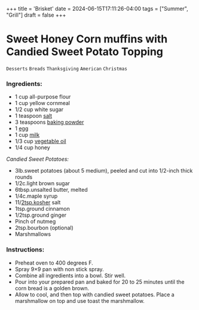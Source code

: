 +++
title = 'Brisket'
date = 2024-06-15T17:11:26-04:00
tags = ["Summer", "Grill"]
draft = false
+++
# Sweet Honey Corn muffins with Candied Sweet Potato Topping

`Desserts` `Breads` `Thanksgiving` `American` `Christmas`

### Ingredients:

- 1 cup all-purpose flour
- 1 cup yellow cornmeal
- 1/2 cup white sugar
- 1 teaspoon [salt](https://goto.target.com/c/2773249/81938/2092?subid1=57c83dcb3a1207ea78193609&subid2=https%3A%2F%2Fwww.eatingonadime.com%2Fwprm_print%2F17236&sharedid=Eating%20on%20a%20Dime&subid3=https%3A%2F%2Fwww.target.com%2Fp%2Fmorton-iodized-salt-26oz%2F-%2FA-13171237%3Faflt%3Dcse&u=https%3A%2F%2Fwww.target.com%2Fp%2Fmorton-iodized-salt-26oz%2F-%2FA-13171237%3Faflt%3Dcse#donotlink)
- 3 teaspoons [baking powder](https://goto.target.com/c/2773249/81938/2092?subid1=57c83dcb3a1207ea78193609&subid2=https%3A%2F%2Fwww.eatingonadime.com%2Fwprm_print%2F17236&sharedid=Eating%20on%20a%20Dime&subid3=https%3A%2F%2Fwww.target.com%2Fp%2Farm-hammer-pure-baking-soda-1lb%2F-%2FA-15133726%3Faflt%3Dcse&u=https%3A%2F%2Fwww.target.com%2Fp%2Farm-hammer-pure-baking-soda-1lb%2F-%2FA-15133726%3Faflt%3Dcse#donotlink)
- 1 [egg](https://goto.target.com/c/2773249/81938/2092?subid1=57c83dcb3a1207ea78193609&subid2=https%3A%2F%2Fwww.eatingonadime.com%2Fwprm_print%2F17236&sharedid=Eating%20on%20a%20Dime&subid3=https%3A%2F%2Fwww.target.com%2Fp%2Feggland-s-best-grade-a-large-eggs-12ct%2F-%2FA-14711485%3Faflt%3Dcse&u=https%3A%2F%2Fwww.target.com%2Fp%2Feggland-s-best-grade-a-large-eggs-12ct%2F-%2FA-14711485%3Faflt%3Dcse#donotlink)
- 1 cup [milk](https://goto.target.com/c/2773249/81938/2092?subid1=57c83dcb3a1207ea78193609&subid2=https%3A%2F%2Fwww.eatingonadime.com%2Fwprm_print%2F17236&sharedid=Eating%20on%20a%20Dime&subid3=https%3A%2F%2Fwww.target.com%2Fp%2Fvitamin-d-whole-milk-1gal-good-38-gather-8482%2F-%2FA-13276134%3Faflt%3Dcse&u=https%3A%2F%2Fwww.target.com%2Fp%2Fvitamin-d-whole-milk-1gal-good-38-gather-8482%2F-%2FA-13276134%3Faflt%3Dcse#donotlink)
- 1/3 cup [vegetable oil](https://goto.target.com/c/2773249/81938/2092?subid1=57c83dcb3a1207ea78193609&subid2=https%3A%2F%2Fwww.eatingonadime.com%2Fwprm_print%2F17236&sharedid=Eating%20on%20a%20Dime&subid3=https%3A%2F%2Fwww.target.com%2Fp%2Fvegetable-oil-24-fl-oz-good-38-gather-8482%2F-%2FA-78376314%3Faflt%3Dcse&u=https%3A%2F%2Fwww.target.com%2Fp%2Fvegetable-oil-24-fl-oz-good-38-gather-8482%2F-%2FA-78376314%3Faflt%3Dcse#donotlink)
- 1/4 cup honey

_Candied Sweet Potatoes:_

- 3lb.sweet potatoes (about 5 medium), peeled and cut into 1/2-inch thick rounds
- 1/2c.light brown sugar
- 6tbsp.unsalted butter, melted
- 1/4c.maple syrup
- 11/[2tsp.kosher](http://2tsp.kosher) salt
- 1tsp.ground cinnamon
- 1/2tsp.ground ginger
- Pinch of nutmeg
- 2tsp.bourbon (optional)
- Marshmallows

### Instructions:

- Preheat oven to 400 degrees F.
- Spray 9×9 pan with non stick spray.
- Combine all ingredients into a bowl. Stir well.
- Pour into your prepared pan and baked for 20 to 25 minutes until the corn bread is a golden brown. 
- Allow to cool, and then top with candied sweet potatoes. Place a marshmallow on top and use toast the marshmallow.
